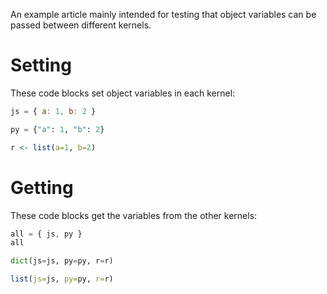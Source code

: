 An example article mainly intended for testing that object variables can be passed between different kernels.

# Setting

These code blocks set object variables in each kernel:

```js exec
js = { a: 1, b: 2 }
```

```py exec
py = {"a": 1, "b": 2}
```

```r exec
r <- list(a=1, b=2)
```

# Getting

These code blocks get the variables from the other kernels:

```js exec
all = { js, py }
all
```

```py exec
dict(js=js, py=py, r=r)
```

```r exec
list(js=js, py=py, r=r)
```
